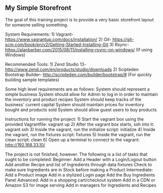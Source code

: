 My Simple Storefront
--------------------
The goal of this training project is to provide a very basic storefront layout for someone selling something.

System Requirements:
	1) Vagrant- https://www.vagrantup.com/docs/installation/
	2) Git- https://git-scm.com/book/en/v2/Getting-Started-Installing-Git
	3) Rsync- https://alanbarber.com/2015/08/11/installing-rsync-on-windows/ (If using Windows)

Recommended Tools:
	1) Zend Studio 13- http://www.zend.com/en/products/studio/downloads
	2) Scipteden Bootstrap Builder- http://scripteden.com/builder/bootstrap/# (For quickly building sample templates)

Some high level requirements are as follows:
	System should represent a simple business
	System should allow for Admin to log in in order to maintain the inventory and product recipes
	System should keep tracks of the business' current capital
	System should maintain prices for inventory bought and products sold
	System should allow guest users to buy products

Instructions for running the project:
	1) Start the vagrant box using the provided Vagrantfile: vagrant up
	2) After the vagrant box starts, ssh into it: vagrant ssh
	3) Inside the vagrant, run the initialize script: initialize
	4) Inside the vagrant, run the fixtures script: fixtures
	5) Inside the vagrant, run the clean script: clean
	6) Open up a terminal to connect to the vagrant: http://192.168.33.10/


The project is not finished, however.  The following is a list of tasks that ought to be completed:
	Beginner:
		Add a Header with a Login/Logout button
		Add another Recipe and list of Ingredients through data fixtures
		Check to make sure Ingredients are in Stock before making a Product
	Intermediate:
		Add a Product image
		Add in a stylized Login page
		Add the Buy Ingredients Panel
	Advanced:
		Add in a shopping cart/checkout system
		Add in a CDN or Amazon S3 for image serving
		Add in managers for Ingredients and Recipes